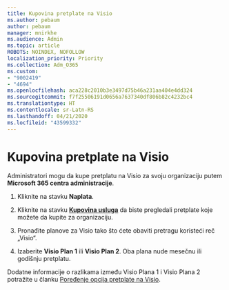 ```yaml
---
title: Kupovina pretplate na Visio
ms.author: pebaum
author: pebaum
manager: mnirkhe
ms.audience: Admin
ms.topic: article
ROBOTS: NOINDEX, NOFOLLOW
localization_priority: Priority
ms.collection: Adm_O365
ms.custom:
- "9002419"
- "4694"
ms.openlocfilehash: aca228c2010b3e3497d75b46a231aa404e4dd324
ms.sourcegitcommit: f7f25506191d0656a7637340df806b82c4232bc4
ms.translationtype: HT
ms.contentlocale: sr-Latn-RS
ms.lasthandoff: 04/21/2020
ms.locfileid: "43599332"
---
```

# <a name="purchase-visio-subscription"></a>Kupovina pretplate na Visio

Administratori mogu da kupe pretplatu na Visio za svoju organizaciju putem **Microsoft 365 centra administracije**.

1. Kliknite na stavku **Naplata**.

2. Kliknite na stavku **[Kupovina usluga](https://go.microsoft.com/fwlink/p/?linkid=868433)** da biste pregledali pretplate koje možete da kupite za organizaciju.

3. Pronađite planove za Visio tako što ćete obaviti pretragu koristeći reč „Visio“.

4. Izaberite **Visio Plan 1** ili **Visio Plan 2**. Oba plana nude mesečnu ili godišnju pretplatu.

Dodatne informacije o razlikama između Visio Plana 1 i Visio Plana 2 potražite u članku [Poređenje opcija pretplate na Visio](https://products.office.com/Visio/microsoft-visio-plans-and-pricing-compare-visio-options). 
